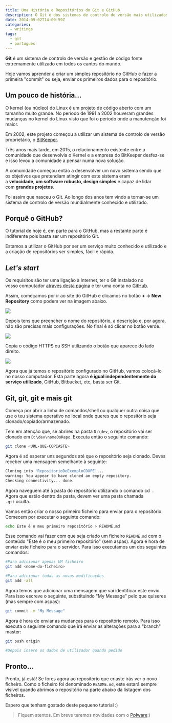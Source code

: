 ```yaml
---
title: Uma História e Repositórios do Git e GitHub
description: O Git é dos sistemas de controlo de versão mais utilizados por todo o mundo. Hoje é hora de falar um pouco da história do Git e do GitHub."
date: 2014-09-02T14:09:59Z
categories:
  - writings
tags:
  - git
  - portugues
---
```


**Git** é um sistema de controlo de versão e gestão de código fonte extremamente utilizado em todos os cantos do mundo.

<!--more-->

Hoje vamos aprender a criar um simples repositório no GitHub e fazer a primeira "commit" ou seja, enviar os primeiros dados para o repositório.

## Um pouco de história...

O kernel (ou núcleo) do Linux é um projeto de código aberto com um tamanho muito grande. No período de 1991 a 2002 houveram grandes mudanças no kernel do Linux visto que foi o período onde a manutenção foi maior.

Em 2002, este projeto começou a utilizar um sistema de controlo de versão proprietário, o [BitKeeper](http://www.bitkeeper.com/).

Três anos mais tarde, em 2015, o relacionamento existente entre a comunidade que desenvolvia o Kernel e a empresa do BitKeeper desfez-se e isso levou a comunidade a pensar numa nova solução.

A comunidade começou então a desenvolver um novo sistema sendo que os objetivos que pretendiam atingir com este sistema eram a **velocidade**, **um software robusto, design simples** e capaz de lidar com **grandes projetos**.

Foi assim que nasceu o Git. Ao longo dos anos tem vindo a tornar-se um sistema de controlo de versão mundialmente conhecido e utilizado.


## Porquê o GitHub?

O tutorial de hoje é, em parte para o GitHub, mas a restante parte é indiferente pois basta ser um repositório Git.

Estamos a utilizar o GitHub por ser um serviço muito conhecido e utilizado e a criação de repositórios ser simples, fácil e rápida.

## _Let's start_

Os requisitos são ter uma ligação à Internet, ter o Git instalado no vosso computador [através desta página](http://git-scm.com/) e ter uma conta no [GitHub](https://github.com).

Assim, começamos por ir ao site do GitHub e clicamos no botão **+ → New Repository** como podem ver na imagem abaixo.

![](https://media.hacdias.com/2014-09-02-github01.jpeg)

Depois tens que preencher o nome do repositório, a descrição e, por agora, não são precisas mais configurações. No final é só clicar no botão verde.

![](https://media.hacdias.com/2014-09-02-github02.jpeg)

Copia o código HTTPS ou SSH utilizando o botão que aparece do lado direito.

![](https://media.hacdias.com/2014-09-02-github03.jpeg)

Agora que já temos o repositório configurado no GitHub, vamos colocá-lo no nosso computador. Esta parte agora **é igual independentemente do serviço utilizado**, GitHub, Bitbucket, etc, basta ser Git.

## Git, git, git e mais git

Começa por abrir a linha de comandos/shell ou qualquer outra coisa que use o teu sistema operativo no local onde queres que o repositório seja clonado/copiado/armazenado.

Tem em atenção que, se abrires na pasta ```D:\dev```, o repositório vai ser clonado em ```D:\dev\nomeDoRepo```. Executa então o seguinte comando:

```bash
git clone <URL-QUE-COPIASTE>
```

Agora é só esperar uns segundos até que o repositório seja clonado. Deves receber uma mensagem semelhante à seguinte:

```bash
Cloning into 'RepositorioDeExemploCOXPE'...
warning: You appear to have cloned an empty repository.
Checking connectivity... done.
```

Agora naveguem até à pasta do repositório utilizando o comando cd <NOME-DO-REPO> . Agora que estão dentro da pasta, devem ver uma pasta chamada ```.git``` oculta.

Vamos então criar o nosso primeiro ficheiro para enviar para o repositório. Comecem por executar o seguinte comando:

```bash
echo Este é o meu primeiro repositório > README.md
```

Esse comando vai fazer com que seja criado um ficheiro ```README.md``` com o conteúdo "Este é o meu primeiro repositório" (sem aspas). Agora é hora de enviar este ficheiro para o servidor. Para isso executamos um dos seguintes comandos:

```bash
#Para adicionar apenas UM ficheiro
git add <nome-do-ficheiro>

#Para adicionar todas as novas modificações
git add -all
```

Agora temos que adicionar uma mensagem que vai identificar este envio. Para isso escreve o seguinte, substituindo "My Message" pelo que quiseres (mas sempre com aspas):

```bash
git commit -m "My Message"
```

Agora é hora de enviar as mudanças para o repositório remoto. Para isso executa o seguinte comando que irá enviar as alterações para a "branch" master:

```bash
git push origin

#Depois insere os dados de utilizador quando pedido
```

## Pronto...

Pronto, já está! Se fores agora ao repositório que criaste irás ver o novo ficheiro. Como o ficheiro foi denominado ```README.md```, este estará sempre visível quando abrimos o repositório na parte abaixo da listagem dos ficheiros.

Espero que tenham gostado deste pequeno tutorial :)


> Fiquem atentos. Em breve teremos novidades com o [Pplware](http://pplware.com):)
